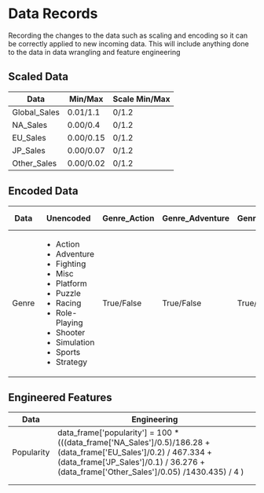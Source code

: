 # Data Records

Recording the changes to the data such as scaling and encoding so it can be correctly applied to new incoming data. This will include anything done to the data in data wrangling and feature engineering

## Scaled Data

| Data         | Min/Max   | Scale Min/Max |
| ------------ | --------- | ------------- |
| Global_Sales | 0.01/1.1  | 0/1.2         |
| NA_Sales     | 0.00/0.4  | 0/1.2         |
| EU_Sales     | 0.00/0.15 | 0/1.2         |
| JP_Sales     | 0.00/0.07 | 0/1.2         |
| Other_Sales  | 0.00/0.02 | 0/1.2         |

## Encoded Data

| Data  | Unencoded                                                                                                                                                                                                       | Genre_Action | Genre_Adventure | Genre_Fighting | Genre_Misc | Genre_Platform | Genre_Puzzle | Genre_Racing | Genre_Role-Playing | Genre_Shooter | Genre_Simulation | Genre_Sports | Genre_Strategy |
| ----- | --------------------------------------------------------------------------------------------------------------------------------------------------------------------------------------------------------------- | ------------ | --------------- | -------------- | ---------- | -------------- | ------------ | ------------ | ------------------ | ------------- | ---------------- | ------------ | -------------- |
| Genre | <ul><li>Action</li><li>Adventure</li><li>Fighting</li><li>Misc</li><li>Platform</li><li>Puzzle</li><li>Racing</li><li>Role-Playing</li><li>Shooter</li><li>Simulation</li><li>Sports</li><li>Strategy</li></ul> | True/False   | True/False      | True/False     | True/False | True/False     | True/False   | True/False   | True/False         | True/False    | True/False       | True/False   | True/False     |

## Engineered Features

| Data       | Engineering                                                                                                                                                                                                  |
| ---------- | ------------------------------------------------------------------------------------------------------------------------------------------------------------------------------------------------------------ |
| Popularity | data_frame['popularity'] = 100 \* (((data_frame['NA_Sales']/0.5)/186.28 + (data_frame['EU_Sales']/0.2) / 467.334 + (data_frame['JP_Sales']/0.1) / 36.276 + (data_frame['Other_Sales']/0.05) /1430.435) / 4 ) |
|            |                                                                                                                                                                                                              |
|            |                                                                                                                                                                                                              |
